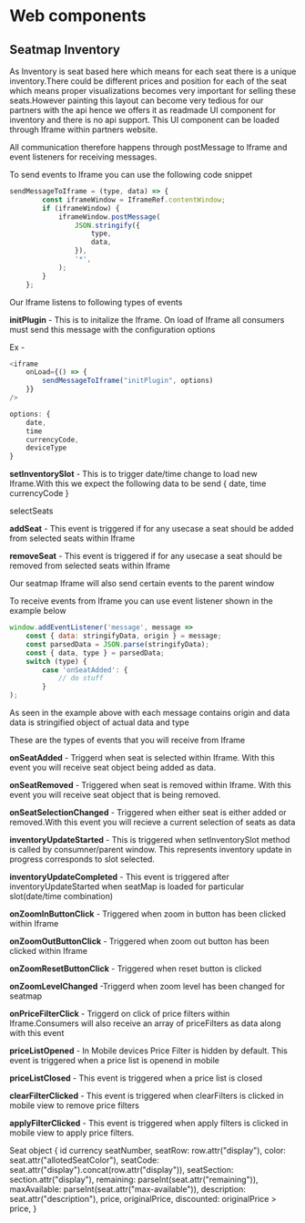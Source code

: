 # Web components

## Seatmap Inventory
As Inventory is seat based here which means for each seat there is a unique inventory.There could be different prices and position for each of the seat which means proper visualizations becomes very important for selling these seats.However painting this layout can become very tedious for our partners with the api hence we offers it as readmade UI component for inventory and there is no api support. This UI component can be loaded through Iframe within partners website.

All communication therefore happens through postMessage to Iframe and event listeners for receiving messages.

To send events to Iframe you can use the following code snippet

```javascript
sendMessageToIframe = (type, data) => {
		const iframeWindow = IframeRef.contentWindow;
		if (iframeWindow) {
			iframeWindow.postMessage(
				JSON.stringify({
					type,
					data,
				}),
				'*',
			);
		}
	};
```
Our Iframe listens to following types of events

**initPlugin** - This is to initalize the Iframe. On load of Iframe all consumers must send this message with the configuration options

Ex - 

```javascript
<iframe						
    onLoad={() => {
        sendMessageToIframe("initPlugin", options)
    }}
/>

options: {
    date,
    time
    currencyCode,
	deviceType
}
```

**setInventorySlot** - This is to trigger date/time change to load new Iframe.With this we expect the following data to be send
 {
    date,
    time
    currencyCode
}

selectSeats

**addSeat** - This event is triggered if for any usecase a seat should be added from selected seats within Iframe

**removeSeat** - This event is triggered if for any usecase a seat should be removed from selected seats within Iframe

Our seatmap Iframe will also send certain events to the parent window

To receive events from Iframe you can use event listener shown in the example below

```javascript
window.addEventListener('message', message =>
	const { data: stringifyData, origin } = message;
	const parsedData = JSON.parse(stringifyData);
	const { data, type } = parsedData;
	switch (type) {
		case 'onSeatAdded': {
			// do stuff
		}
);
```

As seen in the example above with each message contains origin and data
data is stringified object of actual data and type

These are the types of events that you will receive from Iframe

**onSeatAdded** - Triggerd when seat is selected within Iframe. With this event you will receive seat object being added as data. 

**onSeatRemoved** - Triggered when seat is removed within Iframe. With this event you will receive seat object that is being removed.

**onSeatSelectionChanged** - Triggered when either seat is either added or removed.With this event you will recieve a current selection of seats as data

**inventoryUpdateStarted** - This is triggered when setInventorySlot method is called by consumner/parent window. This represents inventory update in progress corresponds to slot selected.

**inventoryUpdateCompleted** - This event is triggered after inventoryUpdateStarted when seatMap is loaded for particular slot(date/time combination)

**onZoomInButtonClick** - Triggered when zoom in button has been clicked within Iframe

**onZoomOutButtonClick** - Triggered when zoom out button has been clicked within Iframe

**onZoomResetButtonClick** - Triggered when reset button is clicked 

**onZoomLevelChanged** -Triggerd when zoom level has been changed for seatmap

**onPriceFilterClick** - Triggerd on click of price filters within Iframe.Consumers will also receive an array of priceFilters as data along with this event

**priceListOpened** - In Mobile devices Price Filter is hidden by default. This event is triggered when a price list is openend in mobile

**priceListClosed** - This event is triggered when a price list is closed

**clearFilterClicked** - This event is triggered when clearFilters is clicked in mobile view to remove price filters

**applyFilterClicked** - This event is triggered when apply filters is clicked in mobile view to apply price filters. 


Seat object
{
	id
	currency
	seatNumber,
	seatRow: row.attr("display"),
	color: seat.attr("allotedSeatColor"),
	seatCode: seat.attr("display").concat(row.attr("display")),
	seatSection: section.attr("display"),
	remaining: parseInt(seat.attr("remaining")),
	maxAvailable: parseInt(seat.attr("max-available")),
	description: seat.attr("description"),
	price,
	originalPrice,
	discounted: originalPrice > price,
}
	
